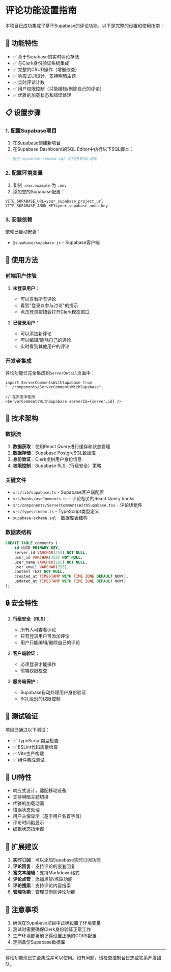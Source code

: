# 评论功能设置指南

本项目已成功集成了基于Supabase的评论功能。以下是完整的设置和使用指南：

## 🚀 功能特性

- ✅ 基于Supabase的实时评论存储
- ✅ 与Clerk身份验证系统集成
- ✅ 完整的CRUD操作（增删改查）
- ✅ 响应式UI设计，支持明暗主题
- ✅ 实时评论计数
- ✅ 用户权限控制（只能编辑/删除自己的评论）
- ✅ 优雅的加载状态和错误处理

## 📋 设置步骤

### 1. 配置Supabase项目

1. 在[Supabase](https://supabase.com)创建新项目
2. 在Supabase Dashboard的SQL Editor中执行以下SQL脚本：

```sql
-- 执行 supabase-schema.sql 中的所有SQL语句
```

### 2. 配置环境变量

1. 复制 `.env.example` 为 `.env`
2. 添加您的Supabase配置：

```env
VITE_SUPABASE_URL=your_supabase_project_url
VITE_SUPABASE_ANON_KEY=your_supabase_anon_key
```

### 3. 安装依赖

依赖已自动安装：
- `@supabase/supabase-js` - Supabase客户端

## 🎯 使用方法

### 前端用户体验

1. **未登录用户**：
   - 可以查看所有评论
   - 看到"登录以参与讨论"的提示
   - 点击登录按钮会打开Clerk模态窗口

2. **已登录用户**：
   - 可以添加新评论
   - 可以编辑/删除自己的评论
   - 实时看到其他用户的评论

### 开发者集成

评论功能已完全集成到`ServerDetail`页面中：

```tsx
import ServerCommentsWithSupabase from "../components/ServerCommentsWithSupabase";

// 在页面中使用
<ServerCommentsWithSupabase serverId={server.id} />
```

## 🔧 技术架构

### 数据流

1. **数据获取**：使用React Query进行缓存和状态管理
2. **数据存储**：Supabase PostgreSQL数据库
3. **身份验证**：Clerk提供用户身份信息
4. **权限控制**：Supabase RLS（行级安全）策略

### 关键文件

- `src/lib/supabase.ts` - Supabase客户端配置
- `src/hooks/useComments.ts` - 评论相关的React Query hooks
- `src/components/ServerCommentsWithSupabase.tsx` - 评论UI组件
- `src/types/index.ts` - TypeScript类型定义
- `supabase-schema.sql` - 数据库表结构

### 数据表结构

```sql
CREATE TABLE comments (
    id UUID PRIMARY KEY,
    server_id VARCHAR(255) NOT NULL,
    user_id VARCHAR(255) NOT NULL,
    user_name VARCHAR(255) NOT NULL,
    user_email VARCHAR(255),
    content TEXT NOT NULL,
    created_at TIMESTAMP WITH TIME ZONE DEFAULT NOW(),
    updated_at TIMESTAMP WITH TIME ZONE DEFAULT NOW()
);
```

## 🔒 安全特性

1. **行级安全（RLS）**：
   - 所有人可查看评论
   - 只有登录用户可添加评论
   - 用户只能编辑/删除自己的评论

2. **客户端验证**：
   - 必须登录才能操作
   - 前端权限检查

3. **服务端保护**：
   - Supabase自动处理用户身份验证
   - SQL级别的权限控制

## 🧪 测试验证

项目已通过以下测试：
- ✅ TypeScript类型检查
- ✅ ESLint代码质量检查
- ✅ Vite生产构建
- ✅ 组件集成测试

## 🎨 UI特性

- 响应式设计，适配移动设备
- 支持明暗主题切换
- 优雅的加载动画
- 错误状态处理
- 用户头像显示（基于用户名首字母）
- 评论时间戳显示
- 编辑状态指示器

## 🚧 扩展建议

1. **实时订阅**：可以添加Supabase实时订阅功能
2. **评论回复**：支持评论的嵌套回复
3. **富文本编辑**：支持Markdown格式
4. **评论点赞**：添加点赞/点踩功能
5. **评论搜索**：支持评论内容搜索
6. **管理功能**：管理员删除评论功能

## 📝 注意事项

1. 确保在Supabase项目中正确设置了环境变量
2. 测试时需要确保Clerk身份验证正常工作
3. 生产环境部署前记得设置正确的CORS配置
4. 定期备份Supabase数据库

---

评论功能现已完全集成并可以使用。如有问题，请检查控制台日志或联系开发团队。